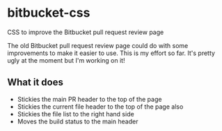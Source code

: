 # bitbucket-css
CSS to improve the Bitbucket pull request review page

The old Bitbucket pull request review page could do with some improvements to make it easier to use.
This is my effort so far.  It's pretty ugly at the moment but I'm working on it!

## What it does
 - Stickies the main PR header to the top of the page
 - Stickies the current file header to the top of the page also
 - Stickies the file list to the right hand side
 - Moves the build status to the main header